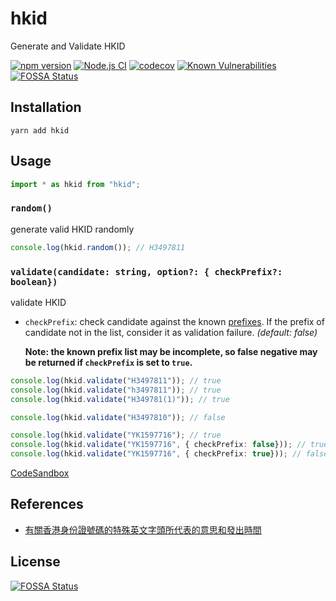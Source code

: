 # hkid

Generate and Validate HKID

[![npm version](https://badge.fury.io/js/hkid.svg)](https://badge.fury.io/js/hkid)
[![Node.js CI](https://github.com/tsekityam/hkid/actions/workflows/test.yml/badge.svg)](https://github.com/tsekityam/hkid/actions/workflows/test.yml)
[![codecov](https://codecov.io/gh/tsekityam/hkid/branch/main/graph/badge.svg?token=34ZuXbF3md)](https://codecov.io/gh/tsekityam/hkid)
[![Known Vulnerabilities](https://snyk.io/test/github/tsekityam/hkid/badge.svg)](https://snyk.io/test/github/tsekityam/hkid)
[![FOSSA Status](https://app.fossa.com/api/projects/git%2Bgithub.com%2Ftsekityam%2Fhkid.svg?type=shield)](https://app.fossa.com/projects/git%2Bgithub.com%2Ftsekityam%2Fhkid?ref=badge_shield)

## Installation

`yarn add hkid`

## Usage

```ts
import * as hkid from "hkid";
```

### `random()`

generate valid HKID randomly

```ts
console.log(hkid.random()); // H3497811
```

### `validate(candidate: string, option?: { checkPrefix?: boolean})`

validate HKID

- `checkPrefix`: check candidate against the known [prefixes](./src/index.ts#L35-L61). If the prefix of candidate not in the list, consider it as validation failure. _(default: false)_

  **Note: the known prefix list may be incomplete, so false negative may be returned if `checkPrefix` is set to `true`.**

```ts
console.log(hkid.validate("H3497811")); // true
console.log(hkid.validate("h3497811")); // true
console.log(hkid.validate("H349781(1)")); // true

console.log(hkid.validate("H3497810")); // false

console.log(hkid.validate("YK1597716"); // true
console.log(hkid.validate("YK1597716", { checkPrefix: false})); // true
console.log(hkid.validate("YK1597716", { checkPrefix: true})); // false
```

[CodeSandbox](https://codesandbox.io/s/ts-example-ch7zj)

## References

- [有關香港身份證號碼的特殊英文字頭所代表的意思和發出時間](https://accessinfo.hk/en/request/you_guan_xiang_gang_shen_fen_zhe_2)

## License

[![FOSSA Status](https://app.fossa.com/api/projects/git%2Bgithub.com%2Ftsekityam%2Fhkid.svg?type=large)](https://app.fossa.com/projects/git%2Bgithub.com%2Ftsekityam%2Fhkid?ref=badge_large)
